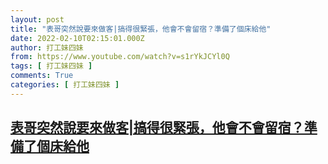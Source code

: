 ```yaml
---
layout: post
title: "表哥突然說要來做客|搞得很緊張，他會不會留宿？準備了個床給他"
date: 2022-02-10T02:15:01.000Z
author: 打工妹四妹
from: https://www.youtube.com/watch?v=s1rYkJCYl0Q
tags: [ 打工妹四妹 ]
comments: True
categories: [ 打工妹四妹 ]
---
```

<!--1644459301000-->
[表哥突然說要來做客|搞得很緊張，他會不會留宿？準備了個床給他](https://www.youtube.com/watch?v=s1rYkJCYl0Q)
------

<div>

</div>
